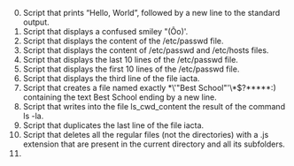0. Script that prints “Hello, World”, followed by a new line to the standard output.
1. Script that displays a confused smiley "(Ôo)'.
2. Script that displays the content of the /etc/passwd file.
3. Script that displays the content of /etc/passwd and /etc/hosts files.
4. Script that displays the last 10 lines of the /etc/passwd file.
5. Script that displays the first 10 lines of the /etc/passwd file.
6. Script that displays the third line of the file iacta.
7. Script that creates a file named exactly \*\\'"Best School"\'\\*$\?\*\*\*\*\*:) containing the text Best School ending by a new line.
8. Script that writes into the file ls_cwd_content the result of the command ls -la.
9. Script that duplicates the last line of the file iacta.
10. Script that deletes all the regular files (not the directories) with a .js extension that are present in the current directory and all its subfolders.
11. 
